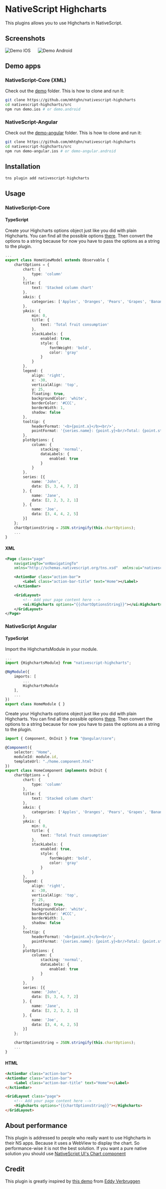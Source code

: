 # NativeScript Highcharts

This plugins allows you to use Highcharts in NativeScript.

## Screenshots

![Demo IOS](./media/demo-ios.png) &nbsp;&nbsp;&nbsp;&nbsp;
![Demo Android](./media/demo-android.png)

## Demo apps
 
### NativeScript-Core (XML)
Check out the [demo](/demo) folder. This is how to clone and run it:

```bash
git clone https://github.com/mhtghn/nativescript-highcharts
cd nativescript-highcharts/src
npm run demo.ios # or demo.android
```

### NativeScript-Angular
Check out the [demo-angular](/demo-angular) folder. This is how to clone and run it:

```bash
git clone https://github.com/mhtghn/nativescript-highcharts
cd nativescript-highcharts/src
npm run demo-angular.ios # or demo-angular.android
```

## Installation


```javascript
tns plugin add nativescript-highcharts
```

## Usage 

### NativeScript-Core

#### TypeScript

Create your Highcharts options object just like you did with plain Highcharts. You can find all the possible options [there](https://api.highcharts.com/highcharts/). Then convert the options to a string because for now you have to pass the options as a string to the plugin. 
```typescript
...
export class HomeViewModel extends Observable {
    chartOptions = {
        chart: {
            type: 'column'
        },
        title: {
            text: 'Stacked column chart'
        },
        xAxis: {
            categories: ['Apples', 'Oranges', 'Pears', 'Grapes', 'Bananas']
        },
        yAxis: {
            min: 0,
            title: {
                text: 'Total fruit consumption'
            },
            stackLabels: {
                enabled: true,
                style: {
                    fontWeight: 'bold',
                    color: 'gray'
                }
            }
        },
        legend: {
            align: 'right',
            x: -30,
            verticalAlign: 'top',
            y: 25,
            floating: true,
            backgroundColor: 'white',
            borderColor: '#CCC',
            borderWidth: 1,
            shadow: false
        },
        tooltip: {
            headerFormat: '<b>{point.x}</b><br/>',
            pointFormat: '{series.name}: {point.y}<br/>Total: {point.stackTotal}'
        },
        plotOptions: {
            column: {
                stacking: 'normal',
                dataLabels: {
                    enabled: true
                }
            }
        },
        series: [{
            name: 'John',
            data: [5, 3, 4, 7, 2]
        }, {
            name: 'Jane',
            data: [2, 2, 3, 2, 1]
        }, {
            name: 'Joe',
            data: [3, 4, 4, 2, 5]
        }]
    };
    chartOptionsString = JSON.stringify(this.chartOptions);
    ...
}
```

#### XML
```xml
<Page class="page"
    navigatingTo="onNavigatingTo"
    xmlns="http://schemas.nativescript.org/tns.xsd"  xmlns:ui="nativescript-highcharts">

    <ActionBar class="action-bar">
        <Label class="action-bar-title" text="Home"></Label>
    </ActionBar>

    <GridLayout>
        <!-- Add your page content here -->
        <ui:Highcharts options="{{chartOptionsString}}"></ui:Highcharts>
    </GridLayout>
</Page>
```

### NativeScript Angular

#### TypeScript

Import the HighchartsModule in your module.
```typescript
...
import {HighchartsModule} from "nativescript-highcharts";

@NgModule({
    imports: [
        ...
        HighchartsModule
    ],
    ...
})
export class HomeModule { }
```

Create your Highcharts options object just like you did with plain Highcharts. You can find all the possible options [there](https://api.highcharts.com/highcharts/). Then convert the options to a string because for now you have to pass the options as a string to the plugin. 
```typescript
import { Component, OnInit } from "@angular/core";

@Component({
    selector: "Home",
    moduleId: module.id,
    templateUrl: "./home.component.html"
})
export class HomeComponent implements OnInit {
    chartOptions = {
        chart: {
            type: 'column'
        },
        title: {
            text: 'Stacked column chart'
        },
        xAxis: {
            categories: ['Apples', 'Oranges', 'Pears', 'Grapes', 'Bananas']
        },
        yAxis: {
            min: 0,
            title: {
                text: 'Total fruit consumption'
            },
            stackLabels: {
                enabled: true,
                style: {
                    fontWeight: 'bold',
                    color: 'gray'
                }
            }
        },
        legend: {
            align: 'right',
            x: -30,
            verticalAlign: 'top',
            y: 25,
            floating: true,
            backgroundColor: 'white',
            borderColor: '#CCC',
            borderWidth: 1,
            shadow: false
        },
        tooltip: {
            headerFormat: '<b>{point.x}</b><br/>',
            pointFormat: '{series.name}: {point.y}<br/>Total: {point.stackTotal}'
        },
        plotOptions: {
            column: {
                stacking: 'normal',
                dataLabels: {
                    enabled: true
                }
            }
        },
        series: [{
            name: 'John',
            data: [5, 3, 4, 7, 2]
        }, {
            name: 'Jane',
            data: [2, 2, 3, 2, 1]
        }, {
            name: 'Joe',
            data: [3, 4, 4, 2, 5]
        }]
    };

    chartOptionsString = JSON.stringify(this.chartOptions);
    ...
}
```

#### HTML

```HTML
<ActionBar class="action-bar">
<ActionBar class="action-bar">
    <Label class="action-bar-title" text="Home"></Label>
</ActionBar>

<GridLayout class="page">
    <!-- Add your page content here -->
    <Highcharts options="{{chartOptionsString}}"></Highcharts>
</GridLayout>
```

## About performance
This plugin is addressed to people who really want to use Highcharts in their NS apps. Because it uses a WebView to display the chart. So performance-wise it is not the best solution. If you want a pure native solution you should use [NativeScript UI's Chart component](https://docs.nativescript.org/ui/components/Chart/overview)

## Credit
This plugin is greatly inspired by [this demo](https://github.com/EddyVerbruggen/nativescripthighcharts) from [Eddy Verbruggen](https://github.com/EddyVerbruggen)
